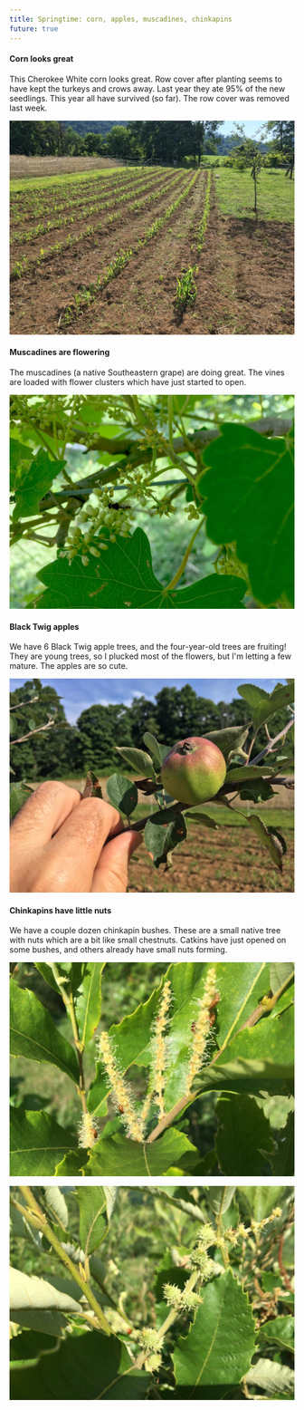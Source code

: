 ```yaml
---
title: Springtime: corn, apples, muscadines, chinkapins
future: true
---
```


#### Corn looks great

This Cherokee White corn looks great. Row cover after planting seems to have kept the turkeys and crows away. Last year they ate 95% of the new seedlings. This year all have survived (so far). The row cover was removed last week.

![](/corn-rows_small.jpg)


#### Muscadines are flowering

The muscadines (a native Southeastern grape) are doing great. The vines are loaded with flower clusters which have just started to open.

![](/muscadine-flowers_small.jpg)


#### Black Twig apples

We have 6 Black Twig apple trees, and the four-year-old trees are fruiting! They are young trees, so I plucked most of the flowers, but I'm letting a few mature. The apples are so cute.

![](/black-twig-hand_small.jpg)


#### Chinkapins have little nuts

We have a couple dozen chinkapin bushes. These are a small native tree with nuts which are a bit like small chestnuts. Catkins have just opened on some bushes, and others already have small nuts forming.

![](/chinkapin-catkins_small.jpg)

![](/chinkapin-small-nuts_small.jpg)
